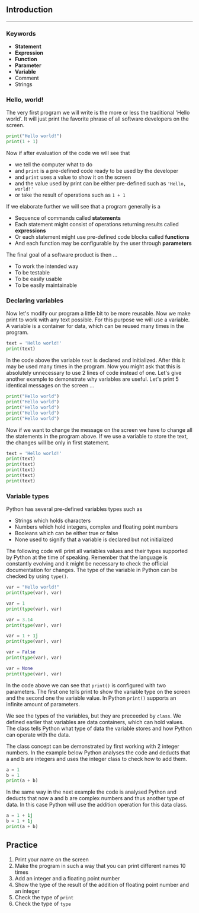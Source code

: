 ## Introduction
___________________________________________________________________________________________________

### Keywords

- **Statement**
- **Expression**
- **Function**
- **Parameter**
- **Variable**
- Comment
- Strings

### Hello, world!

The very first program we will write is the more or less the traditional 'Hello world'. It will 
just print the favorite phrase of all software developers on the screen. 

```python
print("Hello world!")
print(1 + 1)
```

Now if after evaluation of the code we will see that

- we tell the computer what to do
- and `print` is a pre-defined code ready to be used by the developer
- and `print` uses a value to show it on the screen 
- and the value used by print can be either pre-defined such as `'Hello, world!'`
- or take the result of operations such as `1 + 1`

If we elaborate further we will see that a program generally is a

- Sequence of commands called **statements**
- Each statement might consist of operations returning results called **expressions**
- Or each statement might use pre-defined code blocks called **functions** 
- And each function may be configurable by the user through **parameters**

The final goal of a software product is then ...

- To work the intended way
- To be testable
- To be easily usable 
- To be easily maintainable

### Declaring variables
Now let's modify our program a little bit to be more reusable. Now we make print to work with any 
text possible. For this purpose we will use a variable. A variable is a container for data, 
which can be reused many times in the program.

```python
text = 'Hello world!'
print(text)
```

In the code above the variable `text` is declared and initialized. After this it may be used 
many times in the program. Now you might ask that this is absolutely unnecessary to use 2 
lines of code instead of one. Let's give another example to demonstrate why variables are useful.
Let's print 5 identical messages on the screen ...

```python
print("Hello world")
print("Hello world")
print("Hello world")
print("Hello world")
print("Hello world")
```

Now if we want to change the message on the screen we have to change all the statements in the 
program above. If we use a variable to store the text, the changes will be only in first statement.

```python
text = 'Hello world!'
print(text)
print(text)
print(text)
print(text)
print(text)
```


### Variable types
Python has several pre-defined variables types such as

- Strings which holds characters
- Numbers which hold integers, complex and floating point numbers
- Booleans which can be either true or false
- None used to signify that a variable is declared but not initialized

The following code will print all variables values and their types supported by Python at the 
time of speaking. Remember that the language is constantly evolving and it might be necessary to 
check the official documentation for changes. The type of the variable in Python can be checked 
by using `type()`. 

```python
var = "Hello world!"
print(type(var), var)

var = 1
print(type(var), var)

var = 3.14
print(type(var), var)

var = 1 + 1j
print(type(var), var)

var = False
print(type(var), var)

var = None
print(type(var), var)
```

In the code above we can see that `print()` is configured with two parameters. The first one 
tells print to show the variable type on the screen and the second one the variable value. In 
Python `print()` supports an infinite amount of parameters.

We see the types of the variables, but they are preceeded by `class`. We defined earlier that 
variables are data containers, which can hold values. The class tells Python what type of data 
the variable stores and how Python can operate with the data.

The class concept can be demonstrated by first working with 2 integer numbers. In the example below 
Python analyses the code and deducts that a and b are integers and uses the integer class to 
check how to add them.

```python
a = 1
b = 1
print(a + b)
```

In the same way in the next example the code is analysed Python and deducts that now a and b are 
complex numbers and thus another type of data. In this case Python will use the addition 
operation for this data class.

```python
a = 1 + 1j
b = 1 + 1j
print(a + b)
```

## Practice

1. Print your name on the screen
2. Make the program in such a way that you can print different names 10 times
3. Add an integer and a floating point number
4. Show the type of the result of the addition of floating point number and an integer
5. Check the type of `print`
6. Check the type of `type`